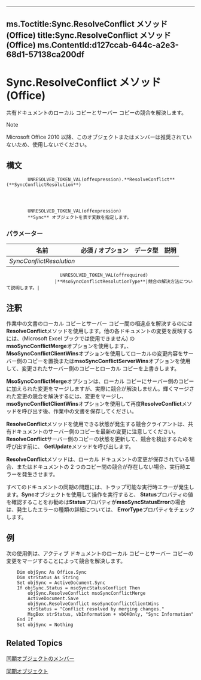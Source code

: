 

---
ms.Toctitle:Sync.ResolveConflict メソッド (Office)
title:Sync.ResolveConflict メソッド (Office)
ms.ContentId:d127ccab-644c-a2e3-68d1-57138ca200df
---
# Sync.ResolveConflict メソッド (Office)




共有ドキュメントのローカル コピーとサーバー コピーの競合を解決します。

>[!NOTE]
>Microsoft Office 2010 以降、このオブジェクトまたはメンバーは推奨されていないため、使用しないでください。





## 構文

            UNRESOLVED_TOKEN_VAL(offexpression).**ResolveConflict**(**SyncConflictResolution**)




            UNRESOLVED_TOKEN_VAL(offexpression)
            **Sync** オブジェクトを表す変数を指定します。

### パラメーター

|**名前**|**必須 / オプション**|**データ型**|**説明**|
|---|---|---|---|
|*SyncConflictResolution*|
                        UNRESOLVED_TOKEN_VAL(offrequired)
                      |**MsoSyncConflictResolutionType**|競合の解決方法について説明します。|





## 注釈
作業中の文書のローカル コピーとサーバー コピー間の相違点を解決するのには**ResolveConflict**メソッドを使用します。他の各ドキュメントの変更を反映するには、(Microsoft Excel ブックでは使用できません) の**msoSyncConflictMerge**オプションを使用します。、 **MsoSyncConflictClientWins**オプションを使用してローカルの変更内容をサーバー側のコピーを置換または**msoSyncConflictServerWins**オプションを使用して、変更されたサーバー側のコピーとローカル コピーを上書きします。



**MsoSyncConflictMerge**オプションは、ローカル コピーにサーバー側のコピーに加えられた変更をマージしますが、実際に競合が解決しません。輝くマージされた変更の競合を解決するには、変更をマージし、 **msoSyncConflictClientWins**オプションを使用して再度**ResolveConflict**メソッドを呼び出す後、作業中の文書を保存してください。



**ResolveConflict**メソッドを使用できる状態が発生する競合クライアントは、共有ドキュメントのサーバー側のコピーを最新の変更に注意してください。  **ResolveConflict**サーバー側のコピーの状態を更新して、競合を検出するためを呼び出す前に、 **GetUpdate**メソッドを呼び出します。



**ResolveConflict**メソッドは、ローカル ドキュメントの変更が保存されている場合、またはドキュメントの 2 つのコピー間の競合が存在しない場合、実行時エラーを発生させます。



すべてのドキュメントの同期の問題には、トラップ可能な実行時エラーが発生します。**Sync**オブジェクトを使用して操作を実行すると、 **Status**プロパティの値を確認することをお勧めは**Status**プロパティが**msoSyncStatusError**の場合は、発生したエラーの種類の詳細については、 **ErrorType**プロパティをチェックします。



## 例
次の使用例は、アクティブ ドキュメントのローカル コピーとサーバー コピーの変更をマージすることによって競合を解決します。

```vba
    Dim objSync As Office.Sync 
    Dim strStatus As String 
    Set objSync = ActiveDocument.Sync 
    If objSync.Status = msoSyncStatusConflict Then 
        objSync.ResolveConflict msoSyncConflictMerge 
        ActiveDocument.Save 
        objSync.ResolveConflict msoSyncConflictClientWins 
        strStatus = "Conflict resolved by merging changes." 
        MsgBox strStatus, vbInformation + vbOKOnly, "Sync Information" 
    End If 
    Set objSync = Nothing 

```




## Related Topics

[同期オブジェクトのメンバー](748726bd-83de-425a-5af8-177c34e3a013.md)

[同期オブジェクト](1cb049a0-a803-969a-7923-15ddb8da8f3b.md)




